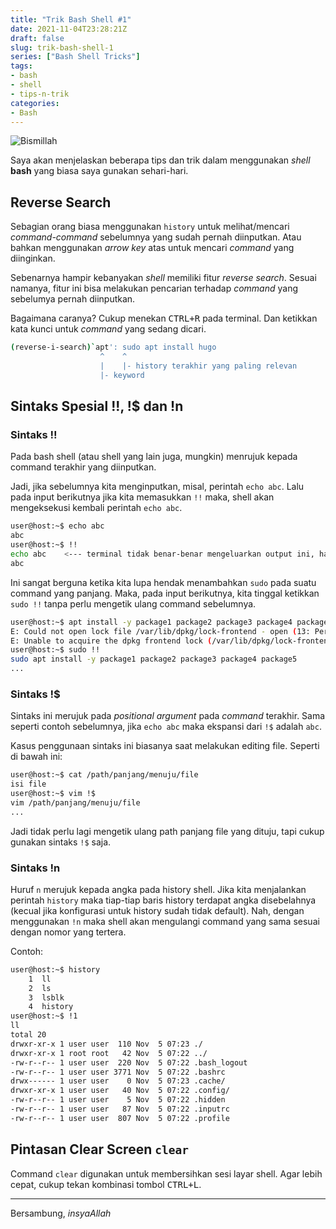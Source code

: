 ```yaml
---
title: "Trik Bash Shell #1"
date: 2021-11-04T23:28:21Z
draft: false
slug: trik-bash-shell-1
series: ["Bash Shell Tricks"]
tags:
- bash
- shell
- tips-n-trik
categories:
- Bash
---
```


![Bismillah](https://drive.google.com/uc?id=17WTklzV4j4O0PMOeHtAqjXjXd9hrtfbT#center)

Saya akan menjelaskan beberapa tips dan trik dalam menggunakan _shell_ **bash** yang biasa saya gunakan sehari-hari. 

## Reverse Search

Sebagian orang biasa menggunakan `history` untuk melihat/mencari _command-command_ sebelumnya yang sudah pernah diinputkan. Atau bahkan menggunakan _arrow key_ atas untuk mencari _command_ yang diinginkan. 

Sebenarnya hampir kebanyakan _shell_ memiliki fitur _reverse search_. Sesuai namanya, fitur ini bisa melakukan pencarian terhadap _command_ yang sebelumya pernah diinputkan. 

Bagaimana caranya? Cukup menekan <kbd><kbd>CTRL</kbd>+<kbd>R</kbd></kbd> pada terminal. Dan ketikkan kata kunci untuk _command_ yang sedang dicari.

```sh
(reverse-i-search)`apt': sudo apt install hugo
                    ^    ^
                    |    |- history terakhir yang paling relevan
                    |- keyword
```

## Sintaks Spesial !!, !$ dan !n

### Sintaks !!

Pada bash shell (atau shell yang lain juga, mungkin) menrujuk kepada command terakhir yang diinputkan.

Jadi, jika sebelumnya kita menginputkan, misal, perintah `echo abc`. Lalu pada input berikutnya jika kita memasukkan `!!` maka, shell akan mengeksekusi kembali perintah `echo abc`.

```sh
user@host:~$ echo abc
abc
user@host:~$ !!
echo abc    <--- terminal tidak benar-benar mengeluarkan output ini, hanya sebagai penjelasan ekspansi shell saja
abc
```

Ini sangat berguna ketika kita lupa hendak menambahkan `sudo` pada suatu command yang panjang. Maka, pada input berikutnya, kita tinggal ketikkan `sudo !!` tanpa perlu mengetik ulang command sebelumnya.

```sh
user@host:~$ apt install -y package1 package2 package3 package4 package5
E: Could not open lock file /var/lib/dpkg/lock-frontend - open (13: Permission denied)
E: Unable to acquire the dpkg frontend lock (/var/lib/dpkg/lock-frontend), are you root?
user@host:~$ sudo !!
sudo apt install -y package1 package2 package3 package4 package5
...
```

### Sintaks !$

Sintaks ini merujuk pada _positional argument_ pada _command_ terakhir. Sama seperti contoh sebelumnya, jika `echo abc` maka ekspansi dari `!$` adalah `abc`.

Kasus penggunaan sintaks ini biasanya saat melakukan editing file. Seperti di bawah ini:

```sh
user@host:~$ cat /path/panjang/menuju/file
isi file
user@host:~$ vim !$
vim /path/panjang/menuju/file
...
```

Jadi tidak perlu lagi mengetik ulang path panjang file yang dituju, tapi cukup gunakan sintaks `!$` saja.

### Sintaks !n

Huruf `n` merujuk kepada angka pada history shell. Jika kita menjalankan perintah `history` maka tiap-tiap baris history terdapat angka disebelahnya (kecual jika konfigurasi untuk history sudah tidak default). Nah, dengan menggunakan `!n` maka shell akan mengulangi command yang sama sesuai dengan nomor yang tertera.

Contoh:

```sh
user@host:~$ history
    1  ll
    2  ls
    3  lsblk
    4  history
user@host:~$ !1
ll
total 20
drwxr-xr-x 1 user user  110 Nov  5 07:23 ./
drwxr-xr-x 1 root root   42 Nov  5 07:22 ../
-rw-r--r-- 1 user user  220 Nov  5 07:22 .bash_logout
-rw-r--r-- 1 user user 3771 Nov  5 07:22 .bashrc
drwx------ 1 user user    0 Nov  5 07:23 .cache/
drwxr-xr-x 1 user user   40 Nov  5 07:22 .config/
-rw-r--r-- 1 user user    5 Nov  5 07:22 .hidden
-rw-r--r-- 1 user user   87 Nov  5 07:22 .inputrc
-rw-r--r-- 1 user user  807 Nov  5 07:22 .profile
```

## Pintasan Clear Screen `clear`

Command `clear` digunakan untuk membersihkan sesi layar shell. Agar lebih cepat, cukup tekan kombinasi tombol <kbd><kbd>CTRL</kbd>+<kbd>L</kbd></kbd>. 

---

Bersambung, _insyaAllah_